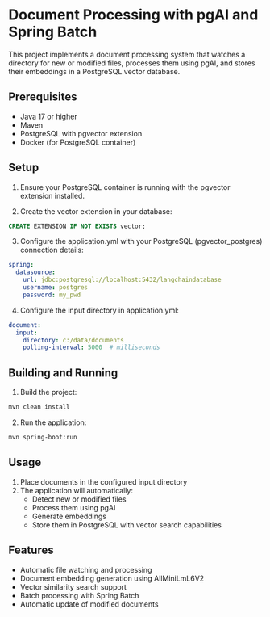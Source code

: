 # Document Processing with pgAI and Spring Batch

This project implements a document processing system that watches a directory for new or modified files, processes them using pgAI, and stores their embeddings in a PostgreSQL vector database.

## Prerequisites

- Java 17 or higher
- Maven
- PostgreSQL with pgvector extension
- Docker (for PostgreSQL container)

## Setup

1. Ensure your PostgreSQL container is running with the pgvector extension installed.

2. Create the vector extension in your database:
```sql
CREATE EXTENSION IF NOT EXISTS vector;
```

3. Configure the application.yml with your PostgreSQL (pgvector_postgres) connection details:
```yaml
spring:
  datasource:
    url: jdbc:postgresql://localhost:5432/langchaindatabase
    username: postgres
    password: my_pwd
```

4. Configure the input directory in application.yml:
```yaml
document:
  input:
    directory: c:/data/documents
    polling-interval: 5000  # milliseconds
```

## Building and Running

1. Build the project:
```bash
mvn clean install
```

2. Run the application:
```bash
mvn spring-boot:run
```

## Usage

1. Place documents in the configured input directory
2. The application will automatically:
   - Detect new or modified files
   - Process them using pgAI
   - Generate embeddings
   - Store them in PostgreSQL with vector search capabilities

## Features

- Automatic file watching and processing
- Document embedding generation using AllMiniLmL6V2
- Vector similarity search support
- Batch processing with Spring Batch
- Automatic update of modified documents
